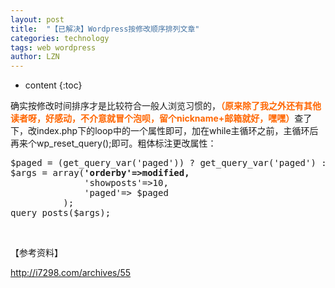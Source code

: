 ```yaml
---
layout: post
title:  "【已解决】Wordpress按修改顺序排列文章" 
categories: technology
tags: web wordpress
author: LZN
---
```


* content
{:toc}

确实按修改时间排序才是比较符合一般人浏览习惯的，<span style="color: #ff6600;"><strong>（原来除了我之外还有其他读者呀，好感动，不介意就冒个泡呗，留个nickname+邮箱就好，嘿嘿）</strong></span>查了下，改index.php下的loop中的一个属性即可，加在while主循环之前，主循环后再来个<span class="pln">wp_reset_query</span><span class="pun">();即可。粗体标注更改属性：</span>
<pre class="wp-code-highlight prettyprint prettyprinted"><span class="pln">$paged = (get_query_var('paged')) ? get_query_var('paged') : 1;
$args </span><span class="pun">=</span><span class="pln"> array</span><span class="pun">(</span><strong><span class="str">'orderby'</span><span class="pun">=&gt;</span><span class="pln">modified</span></strong><span class="pun"><strong>,</strong>
</span><span class="str">              'showposts'</span><span class="pun">=&gt;</span><span class="lit">10</span><span class="pun">,
              </span><span class="str">'paged'</span><span class="pun">=&gt;</span><span class="pln"> $paged
	      </span><span class="pun">);</span><span class="pln">
query_posts</span><span class="pun">(</span><span class="pln">$args</span><span class="pun">);</span></pre>
&nbsp;

【参考资料】

http://i7298.com/archives/55
